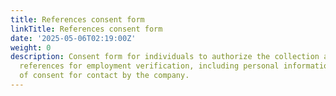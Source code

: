 ```yaml
---
title: References consent form
linkTitle: References consent form
date: '2025-05-06T02:19:00Z'
weight: 0
description: Consent form for individuals to authorize the collection and use of their
  references for employment verification, including personal information and a declaration
  of consent for contact by the company.
---
```



<!-- Unsupported block type: table_of_contents -->

<!-- Unsupported block type: unsupported -->

